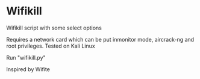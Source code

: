 # Wifikill

Wifikill script with some select options

Requires a network card which can be put inmonitor mode, aircrack-ng and root privileges.
Tested on Kali Linux

Run "wifikill.py"

Inspired by Wifite
